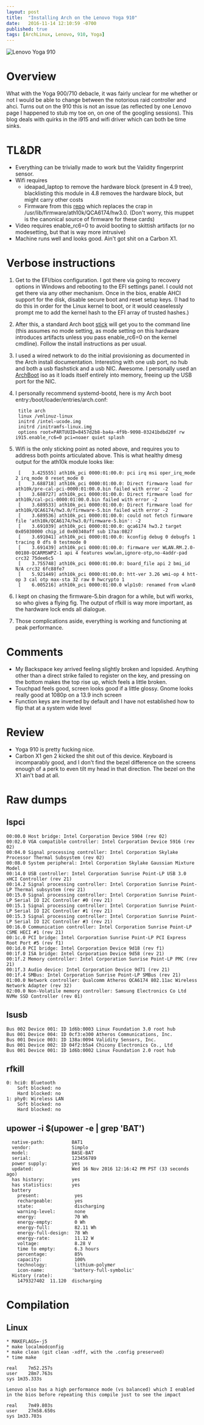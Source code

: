 ```yaml
---
layout: post
title:  "Installing Arch on the Lenovo Yoga 910"
date:   2016-11-14 12:10:59 -0700
published: true
tags: [ArchLinux, Lenovo, 910, Yoga]
---
```


![Lenovo Yoga 910](/img/910.jpg "The beast in question, in action, writing this blog entry")

# Overview

What with the Yoga 900/710 debacle, it was fairly unclear for me whether or not I would be able to change between the notorious raid controller and ahci. Turns out on the 910 this is not an issue (as reflected by one Lenovo page I happened to stub my toe on, on one of the googling sessions). This blog deals with quirks in the i915 and wifi driver which can both be time sinks.

# TL&DR

* Everything can be trivially made to work but the Validity fingerprint sensor.
* Wifi requires
  * ideapad_laptop to remove the hardware block (present in 4.9 tree), blacklisting this module in 4.8 removes the hardware block, but might carry other costs
  * Firmware from this [repo](https://github.com/kvalo/ath10k-firmware) which replaces the crap in /usr/lib/firmware/ath10k/QCA6174/hw3.0. (Don't worry, this muppet is the canonical source of firmware for these cards)
* Video requires enable_rc6=0 to avoid booting to skittish artifacts (or no modesetting, but that is way more intrusive)
* Machine runs well and looks good. Ain't got shit on a Carbon X1.

# Verbose instructions

1. Get to the EFI/bios configuration. I got there via going to recovery options in Windows and rebooting to the EFI settings panel. I could not get there via any other mechanism. Once in the bios, enable AHCI support for the disk, disable secure boot and reset setup keys. (I had to do this in order for the Linux kernel to boot, or it would ceaselessly prompt me to add the kernel hash to the EFI array of trusted hashes.)
2. After this, a standard Arch boot [stick](https://wiki.archlinux.org/index.php/USB_flash_installation_media) will get you to the command line (this assumes no mode setting, as mode setting on this hardware introduces artifacts unless you pass enable_rc6=0 on the kernel cmdline). Follow the install instructions as per usual.
3. I used a wired network to do the initial provisioning as documented in the Arch install documentation. Interesting with one usb port, no hub and both a usb flashstick and a usb NIC. Awesome. I personally used an [ArchBoot](https://wiki.archlinux.org/index.php/archboot) iso as it loads itself entirely into memory, freeing up the USB port for the NIC.
4. I personally recommend systemd-bootd, here is my Arch boot entry:/boot/loader/entries/arch.conf:

        title arch
        linux /vmlinuz-linux
        initrd /intel-ucode.img
        initrd /initramfs-linux.img
        options root=PARTUUID=8457d2b8-ba4a-4f9b-9098-03241bdbd20f rw i915.enable_rc6=0 pci=noaer quiet splash

5. Wifi is the only sticking point as noted above, and requires you to address both points articulated above. This is what healthy dmesg output for the ath10k module looks like:

        [    3.425555] ath10k_pci 0000:01:00.0: pci irq msi oper_irq_mode 2 irq_mode 0 reset_mode 0
        [    3.688718] ath10k_pci 0000:01:00.0: Direct firmware load for ath10k/pre-cal-pci-0000:01:00.0.bin failed with error -2
        [    3.688727] ath10k_pci 0000:01:00.0: Direct firmware load for ath10k/cal-pci-0000:01:00.0.bin failed with error -2
        [    3.689533] ath10k_pci 0000:01:00.0: Direct firmware load for ath10k/QCA6174/hw3.0/firmware-5.bin failed with error -2
        [    3.689536] ath10k_pci 0000:01:00.0: could not fetch firmware file 'ath10k/QCA6174/hw3.0/firmware-5.bin': -2
        [    3.691039] ath10k_pci 0000:01:00.0: qca6174 hw3.2 target 0x05030000 chip_id 0x00340aff sub 17aa:0827
        [    3.691041] ath10k_pci 0000:01:00.0: kconfig debug 0 debugfs 1 tracing 0 dfs 0 testmode 0
        [    3.691439] ath10k_pci 0000:01:00.0: firmware ver WLAN.RM.2.0-00180-QCARMSWPZ-1 api 4 features wowlan,ignore-otp,no-4addr-pad crc32 75dee6c5
        [    3.755748] ath10k_pci 0000:01:00.0: board_file api 2 bmi_id N/A crc32 6fc88fe7
        [    5.921449] ath10k_pci 0000:01:00.0: htt-ver 3.26 wmi-op 4 htt-op 3 cal otp max-sta 32 raw 0 hwcrypto 1
        [    6.005216] ath10k_pci 0000:01:00.0 wlp1s0: renamed from wlan0

6. I kept on chasing the firmware-5.bin dragon for a while, but wifi works, so who gives a flying fig. The output of rfkill is way more important, as the hardware lock ends all dialogue.
7. Those complications aside, everything is working and functioning at peak performance.

# Comments

* My Backspace key arrived feeling slightly broken and lopsided. Anything other than a direct strike failed to register on the key, and pressing on the bottom makes the top rise up, which feels a little broken.
* Touchpad feels good, screen looks good if a little glossy. Gnome looks really good at 1080p on a 13.9 inch screen
* Function keys are inverted by default and I have not established how to flip that at a system wide level

# Review

* Yoga 910 is pretty fucking nice.
* Carbon X1 gen 2 kicked the shit out of this device. Keyboard is incomparably good, and I don't find the bezel difference on the screens enough of a perk to even tilt my head in that direction. The bezel on the X1 ain't bad at all.

# Raw dumps

## lspci

```
00:00.0 Host bridge: Intel Corporation Device 5904 (rev 02)
00:02.0 VGA compatible controller: Intel Corporation Device 5916 (rev 02)
00:04.0 Signal processing controller: Intel Corporation Skylake Processor Thermal Subsystem (rev 02)
00:08.0 System peripheral: Intel Corporation Skylake Gaussian Mixture Model
00:14.0 USB controller: Intel Corporation Sunrise Point-LP USB 3.0 xHCI Controller (rev 21)
00:14.2 Signal processing controller: Intel Corporation Sunrise Point-LP Thermal subsystem (rev 21)
00:15.0 Signal processing controller: Intel Corporation Sunrise Point-LP Serial IO I2C Controller #0 (rev 21)
00:15.1 Signal processing controller: Intel Corporation Sunrise Point-LP Serial IO I2C Controller #1 (rev 21)
00:15.3 Signal processing controller: Intel Corporation Sunrise Point-LP Serial IO I2C Controller #3 (rev 21)
00:16.0 Communication controller: Intel Corporation Sunrise Point-LP CSME HECI #1 (rev 21)
00:1c.0 PCI bridge: Intel Corporation Sunrise Point-LP PCI Express Root Port #5 (rev f1)
00:1d.0 PCI bridge: Intel Corporation Device 9d18 (rev f1)
00:1f.0 ISA bridge: Intel Corporation Device 9d58 (rev 21)
00:1f.2 Memory controller: Intel Corporation Sunrise Point-LP PMC (rev 21)
00:1f.3 Audio device: Intel Corporation Device 9d71 (rev 21)
00:1f.4 SMBus: Intel Corporation Sunrise Point-LP SMBus (rev 21)
01:00.0 Network controller: Qualcomm Atheros QCA6174 802.11ac Wireless Network Adapter (rev 32)
02:00.0 Non-Volatile memory controller: Samsung Electronics Co Ltd NVMe SSD Controller (rev 01)
```

## lsusb

```
Bus 002 Device 001: ID 1d6b:0003 Linux Foundation 3.0 root hub
Bus 001 Device 004: ID 0cf3:e300 Atheros Communications, Inc. 
Bus 001 Device 003: ID 138a:0094 Validity Sensors, Inc. 
Bus 001 Device 002: ID 04f2:b5a4 Chicony Electronics Co., Ltd 
Bus 001 Device 001: ID 1d6b:0002 Linux Foundation 2.0 root hub
```

## rfkill

```
0: hci0: Bluetooth
	Soft blocked: no
	Hard blocked: no
1: phy0: Wireless LAN
	Soft blocked: no
	Hard blocked: no
```

## upower -i $(upower -e | grep 'BAT')

```
  native-path:          BAT1
  vendor:               Simplo
  model:                BASE-BAT
  serial:               123456789
  power supply:         yes
  updated:              Wed 16 Nov 2016 12:16:42 PM PST (33 seconds ago)
  has history:          yes
  has statistics:       yes
  battery
    present:             yes
    rechargeable:        yes
    state:               discharging
    warning-level:       none
    energy:              70 Wh
    energy-empty:        0 Wh
    energy-full:         82.11 Wh
    energy-full-design:  78 Wh
    energy-rate:         11.12 W
    voltage:             8.28 V
    time to empty:       6.3 hours
    percentage:          85%
    capacity:            100%
    technology:          lithium-polymer
    icon-name:          'battery-full-symbolic'
  History (rate):
    1479327402	11.120	discharging
```

# Compilation

## Linux

```
* MAKEFLAGS=-j5
* make localmodconfig
* make clean (git clean -xdff, with the .config preserved)
* time make

real    7m52.257s
user    28m7.763s
sys 1m35.333s

Lenovo also has a high performance mode (vs balanced) which I enabled in the bios before repeating this compile just to see the impact

real    7m49.803s
user    27m58.650s
sys 1m33.703s
```

